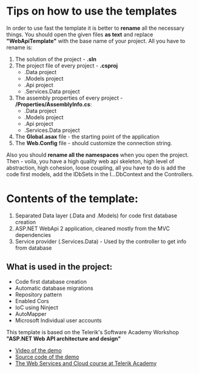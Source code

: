 # Tips on how to use the templates
In order to use fast the template it is better to **rename** all the necessary things. You should open the given files **as text** and replace **"WebApiTemplate"** with the base name of your project. All you have to rename is:
 1. The solution of the project - **.sln**
 2. The project file of every project - **.csproj**
    - .Data project 
    - .Models project 
    - .Api project
    - .Services.Data project
 3. The assembly properties of every project - **/Properties/AssemblyInfo.cs**: 
    - .Data project
    - .Models project
    - .Api project
    - .Services.Data project
 4. The **Global.asax** file - the starting point of the application
 5. The **Web.Config** file - should customize the connection string.

Also you should **rename all the namespaces** when you open the project. Then - voila, you have a high quality web api skeleton, high level of abstraction, high cohesion, loose coupling, all you have to do is add the code first models, add the IDbSets in the I...DbContext and the Controllers. 

# Contents of the template: 
1. Separated Data layer (.Data and .Models) for code first database creation
2. ASP.NET WebApi 2 application, cleaned mostly from the MVC dependencies
3. Service provider (.Services.Data) - Used by the controller to get info from database
 
## What is used in the project:
- Code first database creation
- Automatic database migrations
- Repository pattern 
- Enabled Cors
- IoC using Ninject
- AutoMapper
- Microsoft Individual user accounts


This template is based on the Telerik's Software Academy Workshop **"ASP.NET Web API architecture and design"**
- [Video of the demo](https://www.youtube.com/watch?v=gaknr3TnpTI)
- [Source code of the demo](https://github.com/TelerikAcademy/Web-Services-and-Cloud/tree/master/03.%20ASP.NET-Web-API-Architecture/LiveDemo-2015-SourceControlSystem)
- [The Web Services and Cloud course at Telerik Academy](http://telerikacademy.com/Courses/Courses/Details/275)

